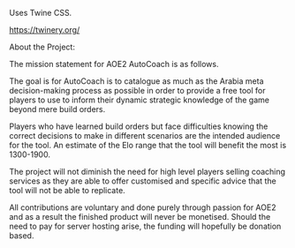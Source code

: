 Uses Twine CSS. 

https://twinery.org/

About the Project:

The mission statement for AOE2 AutoCoach is as follows.

The goal is for AutoCoach is to catalogue as much as the Arabia meta decision-making process as possible in order to provide a free tool for players to use to inform their dynamic strategic knowledge of the game beyond mere build orders. 

Players who have learned build orders but face difficulties knowing the correct decisions to make in different scenarios are the intended audience for the tool. An estimate of the Elo range that the tool will benefit the most is 1300-1900.

The project will not diminish the need for high level players selling coaching services as they are able to offer customised and specific advice that the tool will not be able to replicate.

All contributions are voluntary and done purely through passion for AOE2 and as a result the finished product will never be monetised. Should the need to pay for server hosting arise, the funding will hopefully be donation based.
